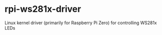 # rpi-ws281x-driver
Linux kernel driver (primarily for Raspberry Pi Zero) for controlling WS281x LEDs
